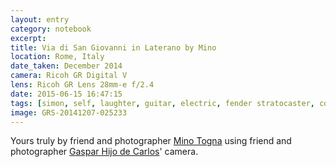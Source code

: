 ```yaml
--- 
layout: entry
category: notebook
excerpt:
title: Via di San Giovanni in Laterano by Mino
location: Rome, Italy
date_taken: December 2014
camera: Ricoh GR Digital V
lens: Ricoh GR Lens 28mm-e f/2.4
date: 2015-06-15 16:47:15
tags: [simon, self, laughter, guitar, electric, fender stratocaster, computer, playing, blues, joy]
image: GRS-20141207-025233
---
```

Yours truly by friend and photographer [Mino Togna](http://minotogna.com/) using friend and photographer [Gaspar Hijo de Carlos](https://instagram.com/ercjspr)' camera.